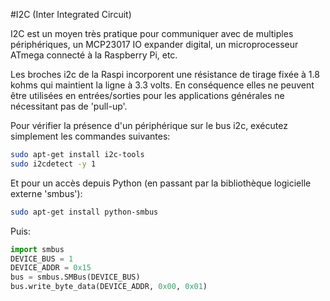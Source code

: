 <!--
---
name: I2C
class: interface
type: pinout
description: broches i2c de la Raspberry Pi
pin:
  '3':
    name: Données
    direction: both
    active: high
  '5':
    name: Horloge
    direction: both
    active: high
  '27':
    name: EEPROM Données
    direction: both
    active: high
  '28':
    name: EEPROM Horloge
    direction: both
    active: high

-->
#I2C (Inter Integrated Circuit)

I2C est un moyen très pratique pour communiquer avec de multiples périphériques, un MCP23017 IO expander digital, un microprocesseur ATmega connecté à la Raspberry Pi, etc.

Les broches i2c de la Raspi incorporent une résistance de tirage fixée à 1.8 kohms qui maintient la ligne à 3.3 volts. En conséquence elles ne peuvent être utilisées en entrées/sorties pour les applications générales ne nécessitant pas de 'pull-up'. 

Pour vérifier la présence d'un périphérique sur le bus i2c, exécutez simplement les commandes suivantes:

```bash
sudo apt-get install i2c-tools
sudo i2cdetect -y 1
```

Et pour un accès depuis Python (en passant par la bibliothèque logicielle externe 'smbus'):

```bash
sudo apt-get install python-smbus
```

Puis:

```python
import smbus
DEVICE_BUS = 1
DEVICE_ADDR = 0x15
bus = smbus.SMBus(DEVICE_BUS)
bus.write_byte_data(DEVICE_ADDR, 0x00, 0x01)
```